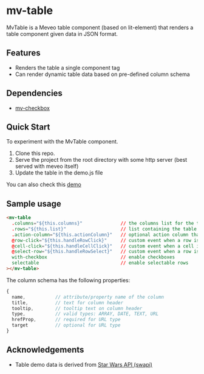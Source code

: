 # mv-table

 MvTable is a Meveo table component (based on lit-element) that renders a table component given data in JSON format.

## Features
* Renders the table a single component tag
* Can render dynamic table data based on pre-defined column schema

## Dependencies
* [mv-checkbox](https://github.com/meveo-frontend/mv-checkbox)

## Quick Start

To experiment with the MvTable component.

1. Clone this repo.
2. Serve the project from the root directory with some http server (best served with meveo itself) 
3. Update the table in the demo.js file


You can also check this [demo](https://manaty.net/mv-table/)


## Sample usage
```html
<mv-table
  .columns="${this.columns}"              // the columns list for the table
  .rows="${this.list}"                    // list containing the table data
  .action-column="${this.actionColumn}"   // optional action column that is rendered as the last column of the table
  @row-click="${this.handleRowClick}"     // custom event when a row is clicked
  @cell-click="${this.handleCellClick}"   // custom event when a cell is clicked
  @select-row="${this.handleRowSelect}"   // custom event when a row is selected (either by checkbox or if selectable is enabled)
  with-checkbox                           // enable checkboxes
  selectable                              // enable selectable rows
></mv-table>
```

The column schema has the following properties:
```javascript
{
  name,           // attribute/property name of the column
  title,          // text for column header
  tooltip,        // tooltip text on column header
  type,           // valid types: ARRAY, DATE, TEXT, URL
  hrefProp,       // required for URL type
  target          // optional for URL type
}
```


## Acknowledgements

* Table demo data is derived from [Star Wars API (swapi)](https://swapi.co/)
